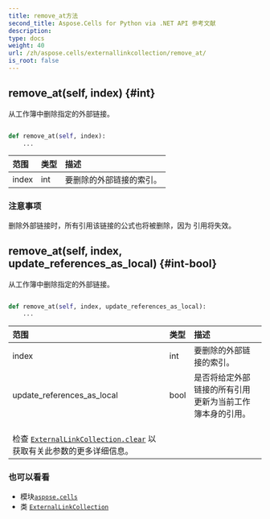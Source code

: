 ```yaml
---
title: remove_at方法
second_title: Aspose.Cells for Python via .NET API 参考文献
description:
type: docs
weight: 40
url: /zh/aspose.cells/externallinkcollection/remove_at/
is_root: false
---
```

##  remove_at(self, index) {#int}
从工作簿中删除指定的外部链接。



```python

def remove_at(self, index):
    ...
```


|范围|类型|描述|
| :- | :- | :- |
| index | int |要删除的外部链接的索引。|
### 注意事项

删除外部链接时，所有引用该链接的公式也将被删除，因为
引用将失效。

##  remove_at(self, index, update_references_as_local) {#int-bool}
从工作簿中删除指定的外部链接。



```python

def remove_at(self, index, update_references_as_local):
    ...
```


|范围|类型|描述|
| :- | :- | :- |
| index | int |要删除的外部链接的索引。|
| update_references_as_local | bool |是否将给定外部链接的所有引用更新为当前工作簿本身的引用。<br/>检查 [`ExternalLinkCollection.clear`](/cells/python-net/zh/aspose.cells/externallinkcollection/clear) 以获取有关此参数的更多详细信息。|



### 也可以看看
* 模块[`aspose.cells`](../../)
* 类 [`ExternalLinkCollection`](/cells/python-net/zh/aspose.cells/externallinkcollection)
